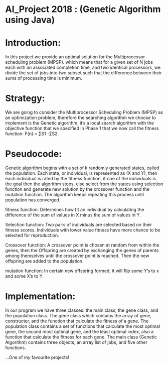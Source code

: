 # AI_Project 2018 : (Genetic Algorithm using Java)

# Introduction:
In this project we provide an optimal solution for the Multiprocessor scheduling problem (MPSP). which means that for a given set of N jobs each with an associated completion time, and two identical processors, we divide the set of jobs into two subset such that the difference between their sums of processing time is minimum.

# Strategy:
We are going to consider the Multiprocessor Scheduling Problem (MPSP) as an optimization problem, therefore the searching algorithm we choose to implement is the Genetic algorithm, it’s a local search algorithm with the objective function that we specified in Phase 1 that we now call the fitness function: F(n) = ∑S1 -∑S2.

# Pseudocode:
Genetic algorithm begins with a set of k randomly generated states, called the population. Each state, or individual, is represented as (X and Y), then each individual is rated by the fitness function, if one of the individuals is the goal then the algorithm stops. else select from the states using selection function and generate new solution by the crossover function and the mutation function. The algorithm keeps repeating this process until population has converged.

fitness function: 
Determines how fit an individual by calculating the difference of the sum of values in X minus the sum of values in Y.

Selection function:
Two pairs of individuals are selected based on their fitness scores. Individuals with lower value fitness have more chance to be selected for reproduction.

Crossover function:
A crossover point is chosen at random from within the genes, then the Offspring are created by exchanging the genes of parents among themselves until the crossover point is reached. Then the new offspring are added to the population.

mutation function:
In certain new offspring formed, it will flip some Y’s to x and some X’s to Y.

# Implementation: 
In our program we have three classes: the main class, the gene class, and the population class.
The gene class which contains the array of gene, constructer, and the function that calculate the fitness of a gene. 
The population class contains a set of functions that calculate the most optimal gene, the second most optimal gene, and the least optimal index, also a function that calculate the fitness for each gene. 
The main class (Genetic Algorithm) contains three objects, an array list of jobs, and five other functions.

...One of my favourite projects!
